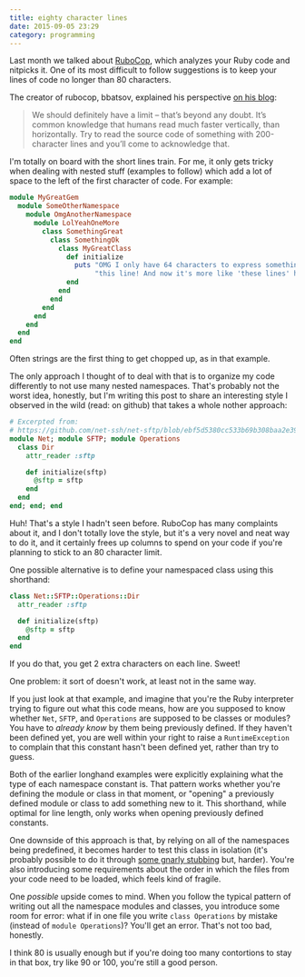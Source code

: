 ```yaml
---
title: eighty character lines
date: 2015-09-05 23:29
category: programming
---
```


Last month we talked about [RuboCop][cop], which analyzes your Ruby code and
nitpicks it. One of its most difficult to follow suggestions is to keep your
lines of code no longer than 80 characters.

[cop]: /2015/rubocop

The creator of rubocop, bbatsov, explained his perspective [on his
blog][batsov]:

[batsov]: http://batsov.com/articles/2013/06/26/the-elements-of-style-in-ruby-number-1-maximum-line-length/

> We should definitely have a limit – that’s beyond any doubt. It’s common
> knowledge that humans read much faster vertically, than horizontally. Try to
> read the source code of something with 200-character lines and you’ll come to
> acknowledge that.

I'm totally on board with the short lines train. For me, it only gets tricky
when dealing with nested stuff (examples to follow) which add a lot of space to
the left of the first character of code. For example:

```ruby
module MyGreatGem
  module SomeOtherNamespace
    module OmgAnotherNamespace
      module LolYeahOneMore
        class SomethingGreat
          class SomethingOk
            class MyGreatClass
              def initialize
                puts "OMG I only have 64 characters to express something on " \
                     "this line! And now it's more like 'these lines' haha"
              end
            end
          end
        end
      end
    end
  end
end
```

Often strings are the first thing to get chopped up, as in that example.

The only approach I thought of to deal with that is to organize my code
differently to not use many nested namespaces. That's probably not the worst
idea, honestly, but I'm writing this post to share an interesting style I
observed in the wild (read: on github) that takes a whole nother approach:

```ruby
# Excerpted from:
# https://github.com/net-ssh/net-sftp/blob/ebf5d5380cc533b69b308baa2e396e4a18abc900/lib/net/sftp/operations/dir.rb
module Net; module SFTP; module Operations
  class Dir
    attr_reader :sftp

    def initialize(sftp)
      @sftp = sftp
    end
  end
end; end; end
```

Huh! That's a style I hadn't seen before. RuboCop has many complaints about it,
and I don't totally love the style, but it's a very novel and neat way to do it,
and it certainly frees up columns to spend on your code if you're planning to
stick to an 80 character limit.

One possible alternative is to define your namespaced class using this
shorthand:

```ruby
class Net::SFTP::Operations::Dir
  attr_reader :sftp

  def initialize(sftp)
    @sftp = sftp
  end
end
```

If you do that, you get 2 extra characters on each line. Sweet!

One problem: it sort of doesn't work, at least not in the same way.

If you just look at that example, and imagine that you're the Ruby interpreter
trying to figure out what this code means, how are you supposed to know whether
`Net`, `SFTP`, and `Operations` are supposed to be classes or modules? You have
to *already know* by them being previously defined. If they haven't been defined
yet, you are well within your right to raise a `RuntimeException` to complain
that this constant hasn't been defined yet, rather than try to guess.

Both of the earlier longhand examples were explicitly explaining what the type
of each namespace constant is. That pattern works whether you're defining the
module or class in that moment, or "opening" a previously defined module or
class to add something new to it. This shorthand, while optimal for line length,
only works when opening previously defined constants.

One downside of this approach is that, by relying on all of the namespaces being
predefined, it becomes harder to test this class in isolation (it's probably
possible to do it through [some gnarly stubbing][stubbing] but, harder). You're
also introducing some requirements about the order in which the files from your
code need to be loaded, which feels kind of fragile.

[stubbing]: /2015/stubbing-constants/

One *possible* upside comes to mind. When you follow the typical pattern of
writing out all the namespace modules and classes, you introduce some room for
error: what if in one file you write `class Operations` by mistake (instead of
`module Operations`)? You'll get an error. That's not too bad, honestly.

I think 80 is usually enough but if you're doing too many contortions to stay
in that box, try like 90 or 100, you're still a good person.
